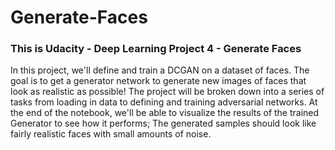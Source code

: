 # Generate-Faces
### This is Udacity - Deep Learning Project 4 - Generate Faces
In this project, we'll define and train a DCGAN on a dataset of faces. The goal is to get a generator network to generate new images of faces that look as realistic as possible!
The project will be broken down into a series of tasks from loading in data to defining and training adversarial networks.
At the end of the notebook, we'll be able to visualize the results of the trained Generator to see how it performs;
The generated samples should look like fairly realistic faces with small amounts of noise.
